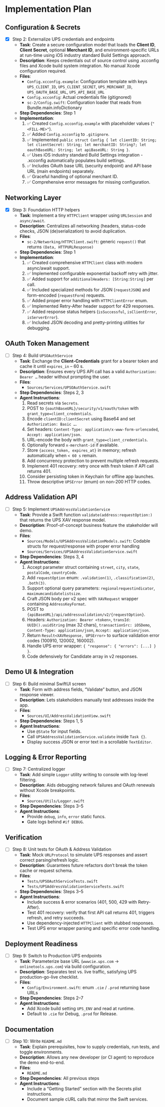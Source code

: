 # Implementation Plan

## Configuration & Secrets

- [x] Step 2: Externalize UPS credentials and endpoints
  - **Task**: Create a secure configuration model that loads the **Client ID**, **Client Secret**, optional **Merchant ID**, and environment-specific URLs at run-time using iOS industry standard Build Settings approach.
  - **Description**: Keeps credentials out of source control using .xcconfig files and Xcode build system integration. No manual Xcode configuration required.
  - **Files**:
    - `Config.xcconfig.example`: Configuration template with keys `UPS_CLIENT_ID`, `UPS_CLIENT_SECRET`, `UPS_MERCHANT_ID`, `UPS_OAUTH_BASE_URL`, `UPS_API_BASE_URL`
    - `Config.xcconfig`: Actual credentials file (gitignored)
    - `sc-2/Config.swift`: Configuration loader that reads from Bundle.main.infoDictionary
  - **Step Dependencies**: Step 1
  - **Implementation**:
    1. ✅ Created `Config.xcconfig.example` with placeholder values (`"<FILL-ME>"`).
    2. ✅ Added `Config.xcconfig` to `.gitignore`.
    3. ✅ Implemented `public struct Config { let clientID: String; let clientSecret: String; let merchantID: String?; let oauthBaseURL: String; let apiBaseURL: String }`.
    4. ✅ Uses iOS industry standard Build Settings integration - .xcconfig automatically populates build settings.
    5. ✅ Includes OAuth base URL (security endpoint) and API base URL (main endpoints) separately.
    6. ✅ Graceful handling of optional merchant ID.
    7. ✅ Comprehensive error messages for missing configuration.

## Networking Layer

- [x] Step 3: Foundation HTTP helpers
  - **Task**: Implement a tiny `HTTPClient` wrapper using `URLSession` and `async/await`.
  - **Description**: Centralizes all networking (headers, status-code checks, JSON (de)serialization) to avoid duplication.
  - **Files**:
    - `sc-2/Networking/HTTPClient.swift`: generic `request()` that returns `(Data, HTTPURLResponse)`
  - **Step Dependencies**: Step 1
  - **Implementation**:
    1. ✅ Created comprehensive `HTTPClient` class with modern async/await support.
    2. ✅ Implemented configurable exponential backoff retry with jitter.
    3. ✅ Added support for `additionalHeaders: [String:String]` per call.
    4. ✅ Included specialized methods for JSON (`requestJSON`) and form-encoded (`requestForm`) requests.
    5. ✅ Added proper error handling with `HTTPClientError` enum.
    6. ✅ Implemented Retry-After header support for 429 responses.
    7. ✅ Added response status helpers (`isSuccessful`, `isClientError`, `isServerError`).
    8. ✅ Included JSON decoding and pretty-printing utilities for debugging.

## OAuth Token Management

- [ ] Step 4: Build `UPSOAuthService`
  - **Task**: Exchange the **Client-Credentials** grant for a bearer token and cache it until `expires_in` – 60 s.
  - **Description**: Ensures every UPS API call has a valid `Authorization: Bearer …` header without prompting the user.
  - **Files**:
    - `Sources/Services/UPSOAuthService.swift`
  - **Step Dependencies**: Steps 2, 3
  - **Agent Instructions**:
    1. Read secrets via `Secrets`.
    2. POST to `{oauthBaseURL}/security/v1/oauth/token` with `grant_type=client_credentials`.
    3. Encode `clientID:clientSecret` using Base64 and set `Authorization: Basic …`.
    4. Set headers: `Content-Type: application/x-www-form-urlencoded`, `Accept: application/json`.
    5. URL-encode the body with `grant_type=client_credentials`.
    6. Optionally forward `x-merchant-id` if available.
    7. Store `{access_token, expires_at}` in memory; refresh automatically when `< 60 s` remain.
    8. Add concurrency protection to prevent multiple refresh requests.
    9. Implement 401 recovery: retry once with fresh token if API call returns 401.
    10. Consider persisting token in Keychain for offline app launches.
    11. Throw descriptive `UPSError` (enum) on non-200 HTTP codes.

## Address Validation API

- [ ] Step 5: Implement `UPSAddressValidationService`
  - **Task**: Provide a Swift function `validate(address:requestOption:)` that returns the UPS XAV response model.
  - **Description**: Proof-of-concept business feature the stakeholder will demo.
  - **Files**:
    - `Sources/Models/UPSAddressValidationModels.swift`: Codable structs for request/response with proper error handling
    - `Sources/Services/UPSAddressValidationService.swift`
  - **Step Dependencies**: Steps 3, 4
  - **Agent Instructions**:
    1. Accept parameter struct containing `street`, `city`, `state`, `postalCode`, `countryCode`.
    2. Add `requestOption` enum: `.validation(1)`, `.classification(2)`, `.both(3)`.
    3. Support optional query parameters: `regionalrequestindicator`, `maximumcandidatelistsize`.
    4. Craft JSON body per v2 spec with `XAVRequest` wrapper containing `AddressKeyFormat`.
    5. POST to `{apiBaseURL}/api/addressvalidation/v2/{requestOption}`.
    6. Headers: `Authorization: Bearer <token>`, `transId: UUID().uuidString` (max 32 chars), `transactionSrc: iOSDemo`, `Content-Type: application/json`, `Accept: application/json`.
    7. Return `Result<XAVResponse, UPSError>` to surface validation error codes (100910, 120002, 160002).
    8. Handle UPS error wrapper: `{ "response": { "errors": [...] } }`.
    9. Code defensively for Candidate array in v2 responses.

## Demo UI & Integration

- [ ] Step 6: Build minimal SwiftUI screen
  - **Task**: Form with address fields, “Validate” button, and JSON response viewer.
  - **Description**: Lets stakeholders manually test addresses inside the app.
  - **Files**:
    - `Sources/UI/AddressValidationView.swift`
  - **Step Dependencies**: Steps 1, 5
  - **Agent Instructions**:
    - Use `@State` for input fields.
    - Call `UPSAddressValidationService.validate` inside `Task {}`.
    - Display success JSON or error text in a scrollable `TextEditor`.

## Logging & Error Reporting

- [ ] Step 7: Centralized logger
  - **Task**: Add simple `Logger` utility writing to console with log-level filtering.
  - **Description**: Aids debugging network failures and OAuth renewals without Xcode breakpoints.
  - **Files**:
    - `Sources/Utils/Logger.swift`
  - **Step Dependencies**: Steps 3–5
  - **Agent Instructions**:
    - Provide `debug`, `info`, `error` static funcs.
    - Gate logs behind `#if DEBUG`.

## Verification

- [ ] Step 8: Unit tests for OAuth & Address Validation
  - **Task**: Mock `URLProtocol` to simulate UPS responses and assert correct parsing/refresh logic.
  - **Description**: Guarantees future refactors don’t break the token cache or request schema.
  - **Files**:
    - `Tests/UPSOAuthServiceTests.swift`
    - `Tests/UPSAddressValidationServiceTests.swift`
  - **Step Dependencies**: Steps 3–5
  - **Agent Instructions**:
    - Include success & error scenarios (401, 500, 429 with Retry-After).
    - Test 401 recovery: verify that first API call returns 401, triggers refresh, and retry succeeds.
    - Use dependency-injected `HTTPClient` with stubbed responses.
    - Test UPS error wrapper parsing and specific error code handling.

## Deployment Readiness

- [ ] Step 9: Switch to Production UPS endpoints
  - **Task**: Parameterize base URL (`wwwcie.ups.com` → `onlinetools.ups.com`) via build configuration.
  - **Description**: Separates test vs. live traffic, satisfying UPS production-go-live checklist.
  - **Files**:
    - `Config/Environment.swift`: enum `.cie` / `.prod` returning base URLs
  - **Step Dependencies**: Steps 2–7
  - **Agent Instructions**:
    - Add Xcode build setting `UPS_ENV` and read at runtime.
    - Default to `.cie` for Debug, `.prod` for Release.

## Documentation

- [ ] Step 10: Write `README.md`
  - **Task**: Explain prerequisites, how to supply credentials, run tests, and toggle environments.
  - **Description**: Allows any new developer (or CI agent) to reproduce the demo end-to-end.
  - **Files**:
    - `README.md`
  - **Step Dependencies**: All previous steps
  - **Agent Instructions**:
    - Include a “Getting Started” section with the Secrets plist instructions.
    - Document sample cURL calls that mirror the Swift services.
